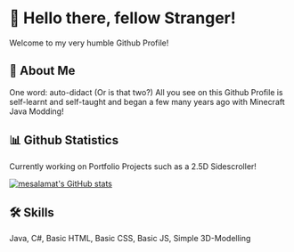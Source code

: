 
# 👋 Hello there, fellow Stranger!

Welcome to my very humble Github Profile!


## 🚀 About Me
One word: auto-didact (Or is that two?)
All you see on this Github Profile is self-learnt and self-taught and began a few many years ago with Minecraft Java Modding!


## 📊 Github Statistics

Currently working on Portfolio Projects such as a 2.5D Sidescroller!

[![mesalamat's GitHub stats](https://github-readme-stats.vercel.app/api?username=mesalamat&theme=cobalt&hide_rank=true)](https://github.com/mesalamat/github-readme-stats)




## 🛠 Skills
Java, C#, Basic HTML, Basic CSS, Basic JS, Simple 3D-Modelling

